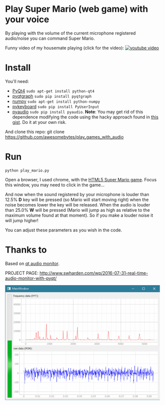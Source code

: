 
# Play Super Mario (web game) with your voice

By playing with the volume of the current microphone registered audio/noise you can command Super Mario.

Funny video of my housemate playing (click for the video):
[![youtube video](video_youtube.gif)](https://youtu.be/7neh0ieFx0E)

# Install
You'll need:
* [PyQt4](https://pypi.python.org/pypi/PyQt4) `sudo apt-get install python-qt4`
* [pyqtgraph](http://www.pyqtgraph.org/) `sudo pip install pyqtgraph`
* [numpy](http://www.numpy.org/) `sudo apt-get install python-numpy`
* [pykeyboard](https://github.com/SavinaRoja/PyUserInput/tree/master/pykeyboard) `sudo pip install PyUserInput`
* [pyaudio](https://people.csail.mit.edu/hubert/pyaudio/) `sudo pip install pyaudio`. **Note**: You may get rid of this dependence modifying the code using the hacky approach found in [this gist](https://gist.github.com/awesomebytes/a382d94c0b312d9b507051b99a433a31). Do it at your own risk.

And clone this repo:
    git clone https://github.com/awesomebytes/play_games_with_audio

# Run

    python play_mario.py

Open a browser, I used chrome, with the [HTML5 Super Mario game](http://supermarioemulator.com/mario.php). Focus this window, you may need to click in the game...

And now when the sound registered by your microphone is louder than 12.5% **D** key will be pressed (so Mario will start moving right) when the noise becomes lower the key will be released. When the audio is louder than 25.0% **W** will be pressed (Mario will jump as high as relative to the maximum volume found at that moment). So if you make a louder noise it will jump higher!

You can adjust these parameters as you wish in the code.

# Thanks to
Based on  [qt audio monitor](https://github.com/swharden/Python-GUI-examples).

PROJECT PAGE: http://www.swharden.com/wp/2016-07-31-real-time-audio-monitor-with-pyqt/

![demo](demo.gif)
